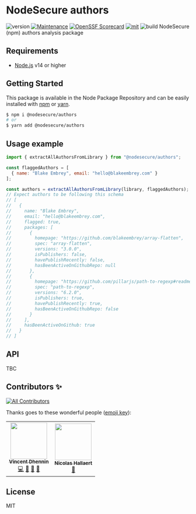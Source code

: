 # NodeSecure authors
![version](https://img.shields.io/badge/dynamic/json.svg?style=for-the-badge&url=https://raw.githubusercontent.com/NodeSecure/authors/master/package.json&query=$.version&label=Version)
[![Maintenance](https://img.shields.io/badge/Maintained%3F-yes-green.svg?style=for-the-badge)](https://github.com/NodeSecure/authors/commit-activity)
[![OpenSSF Scorecard](https://api.securityscorecards.dev/projects/github.com/NodeSecure/authors/badge?style=for-the-badge)](https://api.securityscorecards.dev/projects/github.com/NodeSecure/authors)
[![mit](https://img.shields.io/github/license/Naereen/StrapDown.js.svg?style=for-the-badge)](https://github.com/NodeSecure/authors/blob/master/LICENSE)
![build](https://img.shields.io/github/actions/workflow/status/NodeSecure/authors/main.yml?style=for-the-badge)
NodeSecure (npm) authors analysis package

## Requirements
- [Node.js](https://nodejs.org/en/) v14 or higher

## Getting Started

This package is available in the Node Package Repository and can be easily installed with [npm](https://docs.npmjs.com/getting-started/what-is-npm) or [yarn](https://yarnpkg.com).

```bash
$ npm i @nodesecure/authors
# or
$ yarn add @nodesecure/authors
```

## Usage example

```js
import { extractAllAuthorsFromLibrary } from "@nodesecure/authors";

const flaggedAuthors = [
  { name: "Blake Embrey", email: "hello@blakeembrey.com" }
];

const authors = extractAllAuthorsFromLibrary(library, flaggedAuthors);
// Expect authors to be following this schema
// [
//   {
//     name: "Blake Embrey",
//     email: "hello@blakeembrey.com",
//     flagged: true,
//     packages: [
//       {
//         homepage: "https://github.com/blakeembrey/array-flatten",
//         spec: "array-flatten",
//         versions: "3.0.0",
//         isPublishers: false,
//         havePublishRecently: false,
//         hasBeenActiveOnGithubRepo: null
//       },
//       {
//         homepage: "https://github.com/pillarjs/path-to-regexp#readme",
//         spec: "path-to-regexp",
//         versions: "6.2.0",
//         isPublishers: true,
//         havePublishRecently: true,
//         hasBeenActiveOnGithubRepo: false
//       }
//     ],
//     hasBeenActiveOnGithub: true
//   }
// ]
```

## API

TBC

## Contributors ✨

<!-- ALL-CONTRIBUTORS-BADGE:START - Do not remove or modify this section -->
[![All Contributors](https://img.shields.io/badge/all_contributors-2-orange.svg?style=flat-square)](#contributors-)
<!-- ALL-CONTRIBUTORS-BADGE:END -->

Thanks goes to these wonderful people ([emoji key](https://allcontributors.org/docs/en/emoji-key)):

<!-- ALL-CONTRIBUTORS-LIST:START - Do not remove or modify this section -->
<!-- prettier-ignore-start -->
<!-- markdownlint-disable -->
<table>
  <tr>
    <td align="center"><a href="https://github.com/Kawacrepe"><img src="https://avatars.githubusercontent.com/u/40260517?v=4?s=100" width="100px;" alt=""/><br /><sub><b>Vincent Dhennin</b></sub></a><br /><a href="https://github.com/NodeSecure/authors/commits?author=Kawacrepe" title="Code">💻</a> <a href="https://github.com/NodeSecure/authors/pulls?q=is%3Apr+reviewed-by%3AKawacrepe" title="Reviewed Pull Requests">👀</a> <a href="https://github.com/NodeSecure/authors/commits?author=Kawacrepe" title="Documentation">📖</a> <a href="https://github.com/NodeSecure/authors/issues?q=author%3AKawacrepe" title="Bug reports">🐛</a></td>
    <td align="center"><a href="https://www.linkedin.com/in/nicolas-hallaert/"><img src="https://avatars.githubusercontent.com/u/39910164?v=4?s=100" width="100px;" alt=""/><br /><sub><b>Nicolas Hallaert</b></sub></a><br /><a href="https://github.com/NodeSecure/authors/pulls?q=is%3Apr+reviewed-by%3ARossb0b" title="Reviewed Pull Requests">👀</a></td>
  </tr>
</table>

<!-- markdownlint-restore -->
<!-- prettier-ignore-end -->

<!-- ALL-CONTRIBUTORS-LIST:END -->

## License
MIT
